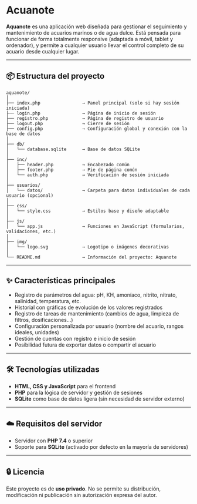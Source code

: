 # Acuanote

**Aquanote** es una aplicación web diseñada para gestionar el seguimiento y mantenimiento de acuarios marinos o de agua dulce. Está pensada para funcionar de forma totalmente responsive (adaptada a móvil, tablet y ordenador), y permite a cualquier usuario llevar el control completo de su acuario desde cualquier lugar.

---

## 📦 Estructura del proyecto

```
aquanote/
│
├── index.php                → Panel principal (solo si hay sesión iniciada)
├── login.php                → Página de inicio de sesión
├── registro.php             → Página de registro de usuario
├── logout.php               → Cierre de sesión
├── config.php               → Configuración global y conexión con la base de datos
│
├── db/
│   └── database.sqlite      → Base de datos SQLite
│
├── inc/
│   ├── header.php           → Encabezado común
│   ├── footer.php           → Pie de página común
│   └── auth.php             → Verificación de sesión iniciada
│
├── usuarios/
│   └── datos/               → Carpeta para datos individuales de cada usuario (opcional)
│
├── css/
│   └── style.css            → Estilos base y diseño adaptable
│
├── js/
│   └── app.js               → Funciones en JavaScript (formularios, validaciones, etc.)
│
├── img/
│   └── logo.svg             → Logotipo o imágenes decorativas
│
└── README.md                → Información del proyecto: Aquanote
```

---

## ✨ Características principales

- Registro de parámetros del agua: pH, KH, amoníaco, nitrito, nitrato, salinidad, temperatura, etc.
- Historial con gráficas de evolución de los valores registrados
- Registro de tareas de mantenimiento (cambios de agua, limpieza de filtros, dosificaciones...)
- Configuración personalizada por usuario (nombre del acuario, rangos ideales, unidades)
- Gestión de cuentas con registro e inicio de sesión
- Posibilidad futura de exportar datos o compartir el acuario

---

## 🛠️ Tecnologías utilizadas

- **HTML, CSS y JavaScript** para el frontend
- **PHP** para la lógica de servidor y gestión de sesiones
- **SQLite** como base de datos ligera (sin necesidad de servidor externo)

---

## ☁️ Requisitos del servidor

- Servidor con **PHP 7.4** o superior
- Soporte para **SQLite** (activado por defecto en la mayoría de servidores)

---

## 🔒 Licencia

Este proyecto es de **uso privado**. No se permite su distribución, modificación ni publicación sin autorización expresa del autor.